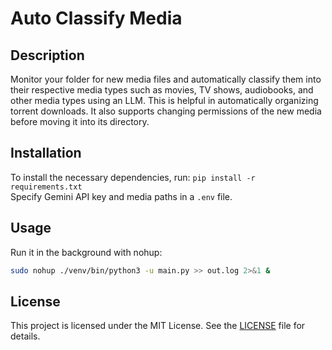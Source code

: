 # Auto Classify Media

## Description
Monitor your folder for new media files and automatically classify them into their respective media types such as movies, TV shows, audiobooks, and other media types using an LLM. This is helpful in automatically organizing torrent downloads. It also supports changing permissions of the new media before moving it into its directory.

## Installation
To install the necessary dependencies, run: `pip install -r requirements.txt`  
Specify Gemini API key and media paths in a `.env` file.

## Usage
Run it in the background with nohup:
```bash
sudo nohup ./venv/bin/python3 -u main.py >> out.log 2>&1 &
```

## License
This project is licensed under the MIT License. See the [LICENSE](LICENSE) file for details.

